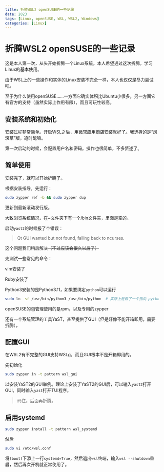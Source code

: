 ```yaml
---
title: 折腾WSL2 openSUSE的一些记录
date: 2023
tags: [Linux, openSUSE, WSL, WSL2, Windows]
categories: [Linux]
---
```


# 折腾WSL2 openSUSE的一些记录

这是本人第一次，从头开始折腾一个Linux系统。本人希望通过这次折腾，学习Linux的基本使用。

由于WSL上的一些操作和实体的Linux安装不完全一样，本人也仅仅是尽力尝试吧。

至于为什么使用openSUSE……一方面它确实体积比Ubuntu小很多，另一方面它有官方的支持（虽然实际上作用有限），而且可玩性较高。

## 安装系统和初始化

安装过程非常简单。开启WSL之后，用微软应用商店安装就好了。我选择的是“风滚草”版，追时髦嘛。

第一次启动的时候，会配置用户名和密码。操作也很简单，不多赘述了。

## 简单使用

安装完了，就可以开始折腾了。

根据安装指导，先运行：

```bash
sudo zypper ref -b && sudo zypper dup
```

更新到最新滚动发行版。

大致浏览系统情况，在~文件夹下有一个/bin文件夹，里面是空的。

启动`yast2`的时候报了个错误：

> Qt GUI wanted but not found, falling back to ncurses.

这个问题我们稍后解决~~（不过应该会很久以后了）~~

先测试一些常见的命令：

vim安装了

Ruby安装了

Python3安装的是Python3.11，如果要绑定`python`可以运行

```bash
sudo ln -sf /usr/bin/python3 /usr/bin/python  # 实际上是做了一个指向 python3 的软链接
```

openSUSE的包管理使用的是rpm，以及专用的zypper

还有一个系统管理的工具YaST，甚至提供了GUI（但是好像不能开箱即用，需要折腾）。

## 配置GUI

在WSL2有不完整的GUI支持WSLg，而且GUI根本不是开箱即用的。

先初始化

```bash
sudo zypper in -t pattern wsl_gui
```

以安装YaST2的GUI举例。理论上安装了YaST2的GUI后，可以输入`yast2`打开GUI，同时输入`yast`打开TUI程序。

<!-- YaST理论上内容不止两行，以前我瞎搞过一次，装上了很完整的YaST，但是已经忘记那会安装了什么了。可能是那个时候直接安装完了桌面环境。 -->

> 码住，后面再折腾。

## 启用systemd

```bash
sudo zypper install -t pattern wsl_systemd
```

然后

```bash
sudo vi /etc/wsl.conf
```

将`[boot]`下添上一行`systemd=True`，然后退出`wsl`终端，输入`wsl --shutdown`重启，然后再次开机就正常使用了。

